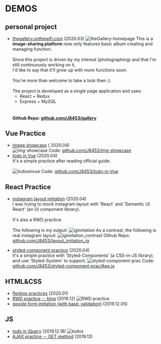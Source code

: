 # DEMOS

## personal project
- [thegallery.onthewifi.com](https://thegallery.onthewifi.com/) (2020.03)
![theGallery-homepage](/images/homepage.png)
This is a **image-sharing platform** now only features basic album creating and managing function.<br><br>
Since this project is driven by my interest (photographing) and that I'm still continuously working on it,<br>
I'd like to say that it'll grow up with more functions soon.<br><br>
You're more than welcome to take a look then :).<br><br>
The project is developed as a single page application and uses:
    - React + Redux
    - Express + MySQL<br><br>
    #### Github Repo: [github.com/J8453/gallery](https://github.com/J8453/gallery)

## Vue Practice
- [image showcase](https://j8453.github.io/Vue/img-showcase/index.html) (
2020.04)<br>
![img-showcase](/images/img-showcase.png)
Code: [github.com/J8453/img-showcase](https://github.com/J8453/img-showcase)
- [todo in Vue](https://j8453.github.io/Vue/todos/index.html) (2020.04)<br>
It's a simple practice after reading official guide.<br><br>
![todosinvue](/images/todosinvue.png)
Code: [github.com/J8453/todo-in-Vue](https://github.com/J8453/J8453.github.io/tree/master/Vue/todos/src)

## React Practice
- [instagram layout imitation](https://j8453.github.io/React/igimitation.html) (2020.04)<br>
I was trying to mock instagram layout with 'React' and 'Semantic UI React' (an UI component library).<br><br>
It's also a RWD practice.<br><br>
The following is my output:
![igimitation](/images/igimitation.png)
As a contrast, the following is real instagram layout:
![igimitation_contrast](/images/igimitation_contrast.png)
Github Repo: [github.com/J8453/layout_imitation_ig](https://github.com/J8453/layout_imitation_ig)

- [styled-component practice](https://j8453.github.io/React/styled-component/index.html) (2020.04)<br>
It's a simple practice with 'Styled-Components' (a CSS-in-JS library), and use 'Styled-System' to support.
![styled-component-prac](/images/styled-component-prac.png)
Code: [github.com/J8453/styled-component-prac/App.js](https://github.com/J8453/J8453.github.io/tree/master/React/styled-component/src/App.js)

## HTML&CSS
- [flexbox practices](https://j8453.github.io/HTML&CSS/flexbox) (2020.01)
- [RWD practice -- blog](https://j8453.github.io/HTML&CSS/RWD/index.html) (2019.12)
![RWD practice](/images/RWD.png)
- [google form imitation (with basic validation)](https://j8453.github.io/HTML&CSS/form.html) (2019.12.05)

## JS
- [todo in jQuery](https://j8453.github.io/JS/jQuery/todo.html) (2019.12.18)
![todos](/images/todos.png)
- [AJAX practice -- GET method](https://j8453.github.io/JS/vanilla/ajax.html) (2019.12)


<!--
JS (these are VERY VERY VERY old......and ugly :p)
- [calculator](https://j8453.github.io/JS/vanilla/calculator.html) (2019.12.04)
- [counter](https://j8453.github.io/JS/vanilla/counter.html) (2019.12.01)
-->

